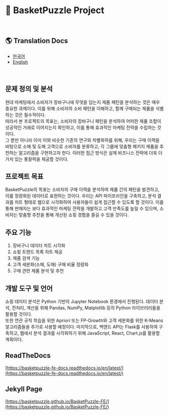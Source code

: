 # 🧩 BasketPuzzle Project

<br>

## 🌎 Translation Docs
- [한국어](https://github.com/BasketPuzzle/BasketPuzzle-FE/blob/main/i18n/README_ko.md)
- [English](https://github.com/BasketPuzzle/BasketPuzzle-FE/blob/main/i18n/README_en.md)

<br>

## 문제 정의 및 분석
현대 마케팅에서 소비자가 장바구니에 무엇을 담는지 제품 패턴을 분석하는 것은 매우 중요한 과제이다. 이를 위해 소비자의 소비 패턴을 이해하고, 함께 구매되는 제품을 식별하는 것은 필수적이다.  
따라서 본 프로젝트의 목표는, 소비자의 장바구니 패턴을 분석하여 어떠한 제품 조합이 성공적인 거래로 이어지는지 확인하고, 이를 통해 효과적인 마케팅 전략을 수립하는 것이다.  
그 뿐만 아니라 이미 이와 비슷한 기존의 연구와 차별화하를 위해, 우리는 구매 이력을 바탕으로 소매 및 도매 고객으로 소비자를 분류하고, 각 그룹에 맞춤형 패키지 제품을 추천하는 알고리즘을 구현하고자 한다. 
이러한 접근 방식은 실제 비즈니스 전략에 더욱 더 가치 있는 통찰력을 제공할 것이다.


## 프로젝트 목표
BasketPuzzle의 목표는 소비자의 구매 이력을 분석하여 제품 간의 패턴을 발견하고, 이를 정량화된 데이터로 표현하는 것이다. 우리는 API 파이프라인을 구축하고, 분석 결과를 차트 형태로 웹으로 시각화하여 사용자들이 쉽게 접근할 수 있도록 할 것이다. 이를 통해 판매자는 보다 효과적인 마케팅 전략을 개발하고 고객 만족도를 높일 수 있으며, 소비자는 맞춤형 추천을 통해 개선된 쇼핑 경험을 즐길 수 있을 것이다.

## 주요 기능
1. 장바구니 데이터 차트 시각화
2. 쇼핑 트렌드 목록 차트 제공
3. 제품 검색 기능
4. 고객 세분화(소매, 도매) 구매 비율 정량화
5. 구매 관련 제품 분석 및 추천

## 개발 도구 및 언어
쇼핑 데이터 분석은 Python 기반의 Jupyter Notebook 환경에서 진행된다. 데이터 분석, 전처리, 계산을 위해 Pandas, NumPy, Matplotlib 등의 Python 라이브러리들을 활용할 것이다.  
또한 연관 규칙 학습을 위한 Apriori 또는 FP-Growth와 고객 세분화를 위한 K-Means 알고리즘들을 추가로 사용할 예정이다.
마지막으로, 백엔드 API는 Flask를 사용하여 구축하고, 웹에서 분석 결과를 시각화하기 위해 JavaScript, React, Chart.js를 활용할 계획이다.

## ReadTheDocs
[https://basketpuzzle-fe-docs.readthedocs.io/en/latest/](https://basketpuzzle-fe-docs.readthedocs.io/en/latest/)

## Jekyll Page
[https://basketpuzzle.github.io/BasketPuzzle-FE/](https://basketpuzzle.github.io/BasketPuzzle-FE/)